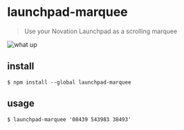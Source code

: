 # launchpad-marquee

> Use your Novation Launchpad as a scrolling marquee

![what up](http://i.imgur.com/0odhcgU.gif)

## install

```shell
$ npm install --global launchpad-marquee
```

## usage

```shell
$ launchpad-marquee '08439 543983 38493'
```
